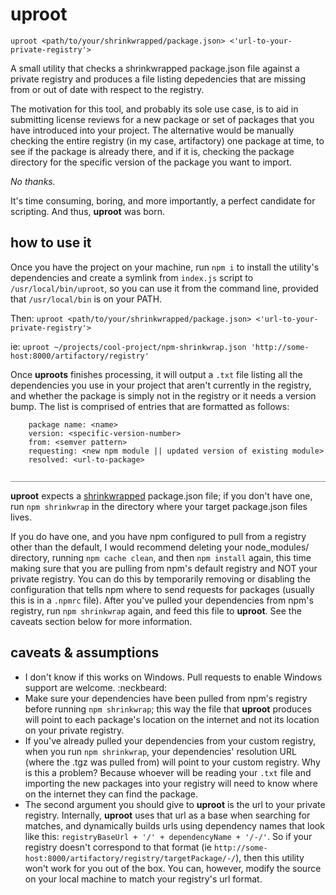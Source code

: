 # uproot

`uproot <path/to/your/shrinkwrapped/package.json> <'url-to-your-private-registry'>`

A small utility that checks a shrinkwrapped package.json file against a private registry and produces a file listing depedencies that are missing from or out of date with respect to the registry.

The motivation for this tool, and probably its sole use case, is to aid in submitting license reviews for a new package or set of packages that you have introduced into your project.  The alternative would be manually checking the entire registry (in my case, artifactory) one package at time, to see if the package is already there, and if it is, checking the package directory for the specific version of the package you want to import.

_No thanks._

It's time consuming, boring, and more importantly, a perfect candidate for scripting.  And thus, **uproot** was born.

## how to use it

Once you have the project on your machine, run `npm i` to install the utility's dependencies and create a symlink from `index.js` script to `/usr/local/bin/uproot`, so you can use it from the command line, provided that `/usr/local/bin` is on your PATH.

Then: `uproot <path/to/your/shrinkwrapped/package.json> <'url-to-your-private-registry'>`

ie: `uproot ~/projects/cool-project/npm-shrinkwrap.json 'http://some-host:8000/artifactory/registry'`

Once **uproots** finishes processing, it will output a `.txt` file listing all the dependencies you use in your project that aren't currently in the registry, and whether the package is simply not in the registry or it needs a version bump.  The list is comprised of entries that are formatted as follows:

```
	package name: <name>
  	version: <specific-version-number>
  	from: <semver pattern>
  	requesting: <new npm module || updated version of existing module>
  	resolved: <url-to-package>
	______________________________________________________________________________
```

**uproot** expects a [shrinkwrapped](https://docs.npmjs.com/cli/shrinkwrap) package.json file; if you don't have one, run `npm shrinkwrap` in the directory where your target package.json files lives.

If you do have one, and you have npm configured to pull from a registry other than the default, I would recommend deleting your node_modules/ directory, running `npm cache clean`, and then `npm install` again, this time making sure that you are pulling from npm's default registry and NOT your private registry.  You can do this by temporarily removing or disabling the configuration that tells npm where to send requests for packages (usually this is in a `.npmrc` file).  After you've pulled your dependencies from npm's registry, run `npm shrinkwrap` again, and feed this file to **uproot**.  See the caveats section below for more information.

## caveats & assumptions

* I don't know if this works on Windows.  Pull requests to enable Windows support are welcome. :neckbeard:
* Make sure your dependencies have been pulled from npm's registry before running `npm shrinkwrap`; this way the file that **uproot** produces will point to each package's location on the internet and not its location on your private registry.
* If you've already pulled your dependencies from your custom registry, when you run `npm shrinkwrap`, your dependencies' resolution URL (where the .tgz was pulled from) will point to your custom registry.  Why is this a problem?  Because whoever will be reading your `.txt` file and importing the new packages into your registry will need to know where on the internet they can find the package.
* The second argument you should give to **uproot** is the url to your private registry.  Internally, **uproot** uses that url as a base when searching for matches, and dynamically builds urls using dependency names that look like this: `registryBaseUrl + '/' + dependencyName + '/-/'`.  So if your registry doesn't correspond to that format (ie `http://some-host:8000/artifactory/registry/targetPackage/-/`), then this utility won't work for you out of the box.  You can, however, modify the source on your local machine to match your registry's url format.